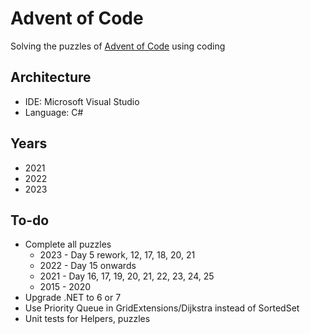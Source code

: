 # Advent of Code

Solving the puzzles of <a href='https://adventofcode.com/'>Advent of Code</a> using coding

## Architecture

- IDE: Microsoft Visual Studio
- Language: C#

## Years

- 2021
- 2022
- 2023


## To-do

- Complete all puzzles
  - 2023 - Day 5 rework, 12, 17, 18, 20, 21
  - 2022 - Day 15 onwards
  - 2021 - Day 16, 17, 19, 20, 21, 22, 23, 24, 25
  - 2015 - 2020
- Upgrade .NET to 6 or 7
- Use Priority Queue in GridExtensions/Dijkstra instead of SortedSet
- Unit tests for Helpers, puzzles
